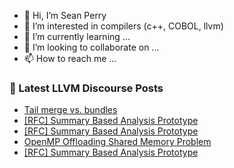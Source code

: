- 👋 Hi, I’m Sean Perry
- 👀 I’m interested in compilers (c++, COBOL, llvm)
- 🌱 I’m currently learning ...
- 💞️ I’m looking to collaborate on ...
- 📫 How to reach me ...

<!---
s66perry/s66perry is a ✨ special ✨ repository because its `README.md` (this file) appears on your GitHub profile.
You can click the Preview link to take a look at your changes.
--->
### 📕 Latest LLVM Discourse Posts

<!-- DISCOURSE-LLVM:START -->
- [Tail merge vs. bundles](https://discourse.llvm.org/t/tail-merge-vs-bundles/85931#post_9)
- [[RFC] Summary Based Analysis Prototype](https://discourse.llvm.org/t/rfc-summary-based-analysis-prototype/85945?page=2#post_24)
- [[RFC] Summary Based Analysis Prototype](https://discourse.llvm.org/t/rfc-summary-based-analysis-prototype/85945?page=2#post_23)
- [OpenMP Offloading Shared Memory Problem](https://discourse.llvm.org/t/openmp-offloading-shared-memory-problem/86164#post_1)
- [[RFC] Summary Based Analysis Prototype](https://discourse.llvm.org/t/rfc-summary-based-analysis-prototype/85945?page=2#post_22)
<!-- DISCOURSE-LLVM:END -->
